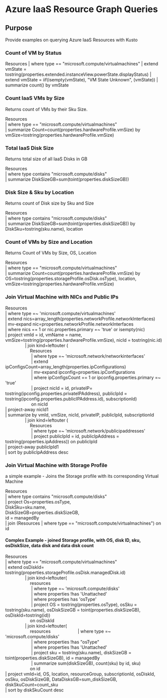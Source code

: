 # Azure IaaS Resource Graph Queries

## Purpose
Provide examples on querying Azure IaaS Resources with Kusto

### Count of VM by Status
Resources | where type == "microsoft.compute/virtualmachines"
| extend vmState = tostring(properties.extended.instanceView.powerState.displayStatus)
| extend vmState = iif(isempty(vmState), "VM State Unknown", (vmState))
| summarize count() by vmState

### Count IaaS VMs by Size
Returns count of VMs by their Sku Size.

Resources  
| where type == "microsoft.compute/virtualmachines"  
| summarize Count=count(properties.hardwareProfile.vmSize) by vmSize=tostring(properties.hardwareProfile.vmSize)

### Total IaaS Disk Size
Returns total size of all IaaS Disks in GB

Resources  
| where type contains "microsoft.compute/disks"  
| summarize DiskSizeGB=sum(toint(properties.diskSizeGB))

### Disk Size & Sku by Location
Returns count of Disk size by Sku and Size

Resources  
| where type contains "microsoft.compute/disks"  
| summarize DiskSizeGB=sum(toint(properties.diskSizeGB)) by DiskSku=tostring(sku.name), location

### Count of VMs by Size and Location
Returns Count of VMs by Size, OS, Location  

Resources   
| where type == "microsoft.compute/virtualmachines"  
| summarize Count=count(properties.hardwareProfile.vmSize) by OS=tostring(properties.storageProfile.osDisk.osType), location,  vmSize=tostring(properties.hardwareProfile.vmSize)
  
  
    
### Join Virtual Machine with NICs and Public IPs
Resources  
| where type =~ 'microsoft.compute/virtualmachines'  
| extend nics=array_length(properties.networkProfile.networkInterfaces)  
| mv-expand nic=properties.networkProfile.networkInterfaces  
| where nics == 1 or nic.properties.primary =~ 'true' or isempty(nic)  
| project vmId = id, vmName = name, vmSize=tostring(properties.hardwareProfile.vmSize), nicId = tostring(nic.id)  
&nbsp;&nbsp;&nbsp;&nbsp;&nbsp;&nbsp;&nbsp;&nbsp;&nbsp;&nbsp;&nbsp;&nbsp;&nbsp;&nbsp;&nbsp;&nbsp;| join kind=leftouter (  
&nbsp;&nbsp;&nbsp;&nbsp;&nbsp;&nbsp;&nbsp;&nbsp;&nbsp;&nbsp;&nbsp;&nbsp;&nbsp;&nbsp;&nbsp;&nbsp;&nbsp;&nbsp;&nbsp;&nbsp;Resources  
&nbsp;&nbsp;&nbsp;&nbsp;&nbsp;&nbsp;&nbsp;&nbsp;&nbsp;&nbsp;&nbsp;&nbsp;&nbsp;&nbsp;&nbsp;&nbsp;&nbsp;&nbsp;&nbsp;&nbsp;
| where type =~ 'microsoft.network/networkinterfaces'  
&nbsp;&nbsp;&nbsp;&nbsp;&nbsp;&nbsp;&nbsp;&nbsp;&nbsp;&nbsp;&nbsp;&nbsp;&nbsp;&nbsp;&nbsp;&nbsp;&nbsp;&nbsp;&nbsp;&nbsp;
| extend ipConfigsCount=array_length(properties.ipConfigurations)  
&nbsp;&nbsp;&nbsp;&nbsp;&nbsp;&nbsp;&nbsp;&nbsp;&nbsp;&nbsp;&nbsp;&nbsp;&nbsp;&nbsp;&nbsp;&nbsp;&nbsp;&nbsp;&nbsp;&nbsp;
| mv-expand ipconfig=properties.ipConfigurations  
&nbsp;&nbsp;&nbsp;&nbsp;&nbsp;&nbsp;&nbsp;&nbsp;&nbsp;&nbsp;&nbsp;&nbsp;&nbsp;&nbsp;&nbsp;&nbsp;&nbsp;&nbsp;&nbsp;&nbsp;
| where ipConfigsCount == 1 or ipconfig.properties.primary =~ 'true'  
&nbsp;&nbsp;&nbsp;&nbsp;&nbsp;&nbsp;&nbsp;&nbsp;&nbsp;&nbsp;&nbsp;&nbsp;&nbsp;&nbsp;&nbsp;&nbsp;&nbsp;&nbsp;&nbsp;&nbsp;
| project nicId = id, privateIP= tostring(ipconfig.properties.privateIPAddress), publicIpId = tostring(ipconfig.properties.publicIPAddress.id), subscriptionId)  
&nbsp;&nbsp;&nbsp;&nbsp;&nbsp;&nbsp;&nbsp;&nbsp;&nbsp;&nbsp;&nbsp;&nbsp;&nbsp;&nbsp;&nbsp;&nbsp;&nbsp;&nbsp;&nbsp;&nbsp; on nicId  
| project-away nicId1  
| summarize by vmId, vmSize, nicId, privateIP, publicIpId, subscriptionId  
&nbsp;&nbsp;&nbsp;&nbsp;&nbsp;&nbsp;&nbsp;&nbsp;&nbsp;&nbsp;&nbsp;&nbsp;&nbsp;&nbsp;&nbsp;&nbsp;| join kind=leftouter (  
&nbsp;&nbsp;&nbsp;&nbsp;&nbsp;&nbsp;&nbsp;&nbsp;&nbsp;&nbsp;&nbsp;&nbsp;&nbsp;&nbsp;&nbsp;&nbsp;&nbsp;&nbsp;&nbsp;&nbsp;Resources  
&nbsp;&nbsp;&nbsp;&nbsp;&nbsp;&nbsp;&nbsp;&nbsp;&nbsp;&nbsp;&nbsp;&nbsp;&nbsp;&nbsp;&nbsp;&nbsp;&nbsp;&nbsp;&nbsp;&nbsp;
| where type =~ 'microsoft.network/publicipaddresses'  
&nbsp;&nbsp;&nbsp;&nbsp;&nbsp;&nbsp;&nbsp;&nbsp;&nbsp;&nbsp;&nbsp;&nbsp;&nbsp;&nbsp;&nbsp;&nbsp;&nbsp;&nbsp;&nbsp;&nbsp;
| project publicIpId = id, publicIpAddress = tostring(properties.ipAddress)) on publicIpId  
| project-away publicIpId1  
| sort by publicIpAddress desc
### Join Virtual Machine with Storage Profile
a simple example - Joins the Storage profile with its corresponding Virtual Machine

Resources  
| where type contains "microsoft.compute/disks"  
| project Os=properties.osType,   
		  DiskSku=sku.name,   
		  DiskSizeGB=properties.diskSizeGB,   
		  id = managedBy  
| join (Resources | where type == "microsoft.compute/virtualmachines") on id


#### Complex Example - joined Storage profile, with OS, disk ID, sku, osDiskSize, data disk and data disk count

Resources  
| where type == "microsoft.compute/virtualmachines"  
| extend osDiskId= tostring(properties.storageProfile.osDisk.managedDisk.id)  
&nbsp;&nbsp;&nbsp;&nbsp;&nbsp;&nbsp;&nbsp;&nbsp;&nbsp;&nbsp;&nbsp;&nbsp;&nbsp;&nbsp;&nbsp;&nbsp;| join kind=leftouter(  
&nbsp;&nbsp;&nbsp;&nbsp;&nbsp;&nbsp;&nbsp;&nbsp;&nbsp;&nbsp;&nbsp;&nbsp;&nbsp;&nbsp;&nbsp;&nbsp;&nbsp;&nbsp;&nbsp;&nbsp;resources  
&nbsp;&nbsp;&nbsp;&nbsp;&nbsp;&nbsp;&nbsp;&nbsp;&nbsp;&nbsp;&nbsp;&nbsp;&nbsp;&nbsp;&nbsp;&nbsp;&nbsp;&nbsp;&nbsp;&nbsp;
| where type =~ 'microsoft.compute/disks'  
&nbsp;&nbsp;&nbsp;&nbsp;&nbsp;&nbsp;&nbsp;&nbsp;&nbsp;&nbsp;&nbsp;&nbsp;&nbsp;&nbsp;&nbsp;&nbsp;&nbsp;&nbsp;&nbsp;&nbsp;
| where properties !has 'Unattached'  
&nbsp;&nbsp;&nbsp;&nbsp;&nbsp;&nbsp;&nbsp;&nbsp;&nbsp;&nbsp;&nbsp;&nbsp;&nbsp;&nbsp;&nbsp;&nbsp;&nbsp;&nbsp;&nbsp;&nbsp;
| where properties has 'osType'  
&nbsp;&nbsp;&nbsp;&nbsp;&nbsp;&nbsp;&nbsp;&nbsp;&nbsp;&nbsp;&nbsp;&nbsp;&nbsp;&nbsp;&nbsp;&nbsp;&nbsp;&nbsp;&nbsp;&nbsp;
| project OS = tostring(properties.osType), osSku = tostring(sku.name), osDiskSizeGB = toint(properties.diskSizeGB), osDiskId=tostring(id))  
&nbsp;&nbsp;&nbsp;&nbsp;&nbsp;&nbsp;&nbsp;&nbsp;&nbsp;&nbsp;&nbsp;&nbsp;&nbsp;&nbsp;&nbsp;&nbsp;&nbsp;&nbsp;&nbsp;&nbsp;on osDiskId  
&nbsp;&nbsp;&nbsp;&nbsp;&nbsp;&nbsp;&nbsp;&nbsp;&nbsp;&nbsp;&nbsp;&nbsp;&nbsp;&nbsp;&nbsp;&nbsp;| join kind=leftouter(  
&nbsp;&nbsp;&nbsp;&nbsp;&nbsp;&nbsp;&nbsp;&nbsp;&nbsp;&nbsp;&nbsp;&nbsp;&nbsp;&nbsp;&nbsp;&nbsp;&nbsp;&nbsp;&nbsp;&nbsp;resources
&nbsp;&nbsp;&nbsp;&nbsp;&nbsp;&nbsp;&nbsp;&nbsp;&nbsp;&nbsp;&nbsp;&nbsp;&nbsp;&nbsp;&nbsp;&nbsp;&nbsp;&nbsp;&nbsp;&nbsp;
| where type =~ 'microsoft.compute/disks'  
&nbsp;&nbsp;&nbsp;&nbsp;&nbsp;&nbsp;&nbsp;&nbsp;&nbsp;&nbsp;&nbsp;&nbsp;&nbsp;&nbsp;&nbsp;&nbsp;&nbsp;&nbsp;&nbsp;&nbsp;
| where properties !has "osType"  
&nbsp;&nbsp;&nbsp;&nbsp;&nbsp;&nbsp;&nbsp;&nbsp;&nbsp;&nbsp;&nbsp;&nbsp;&nbsp;&nbsp;&nbsp;&nbsp;&nbsp;&nbsp;&nbsp;&nbsp;
| where properties !has 'Unattached'  
&nbsp;&nbsp;&nbsp;&nbsp;&nbsp;&nbsp;&nbsp;&nbsp;&nbsp;&nbsp;&nbsp;&nbsp;&nbsp;&nbsp;&nbsp;&nbsp;&nbsp;&nbsp;&nbsp;&nbsp;
| project sku = tostring(sku.name), diskSizeGB = toint(properties.diskSizeGB), id = managedBy  
&nbsp;&nbsp;&nbsp;&nbsp;&nbsp;&nbsp;&nbsp;&nbsp;&nbsp;&nbsp;&nbsp;&nbsp;&nbsp;&nbsp;&nbsp;&nbsp;&nbsp;&nbsp;&nbsp;&nbsp;
| summarize sum(diskSizeGB), count(sku) by id, sku)  
&nbsp;&nbsp;&nbsp;&nbsp;&nbsp;&nbsp;&nbsp;&nbsp;&nbsp;&nbsp;&nbsp;&nbsp;&nbsp;&nbsp;&nbsp;&nbsp;&nbsp;&nbsp;&nbsp;&nbsp;on id  
| project vmId=id, OS, location, resourceGroup, subscriptionId, osDiskId, osSku, osDiskSizeGB, 		 DataDisksGB=sum_diskSizeGB, diskSkuCount=count_sku  
| sort by diskSkuCount desc


